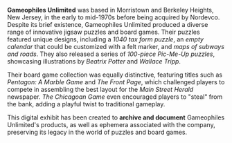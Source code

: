 **Gameophiles Unlimited** was based in Morristown and Berkeley Heights, New Jersey, in the early to mid-1970s before being acquired by Nordevco. Despite its brief existence, Gameophiles Unlimited produced a diverse range of innovative jigsaw puzzles and board games. Their puzzles featured unique designs, including a *1040 tax form puzzle*, an *empty calendar* that could be customized with a felt marker, and *maps of subways and roads*. They also released a series of *100-piece Pic-Me-Up puzzles*, showcasing illustrations by *Beatrix Potter* and *Wallace Tripp*.  

Their board game collection was equally distinctive, featuring titles such as *Pentagon: A Marble Game* and *The Front Page*, which challenged players to compete in assembling the best layout for the *Main Street Herald* newspaper. *The Chicagoan Game* even encouraged players to "steal" from the bank, adding a playful twist to traditional gameplay.  

This digital exhibit has been created to **archive and document** Gameophiles Unlimited's products, as well as ephemera associated with the company, preserving its legacy in the world of puzzles and board games.
